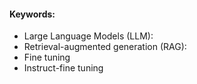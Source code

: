 #### Keywords:
- Large Language Models (LLM): 
- Retrieval-augmented generation (RAG): 
- Fine tuning
- Instruct-fine tuning


<!--stackedit_data:
eyJoaXN0b3J5IjpbLTE3MDMyMjE0NjAsMTg3ODAxNTc1NiwtMj
A4ODc0NjYxMl19
-->